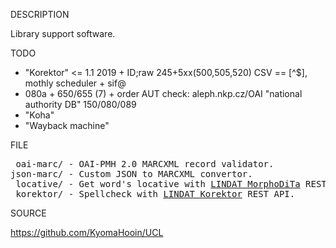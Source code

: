
DESCRIPTION

Library support software.

TODO

- "Korektor" <= 1.1 2019 + ID;raw 245+5xx(500,505,520) CSV == [^$], mothly scheduler + sif@
- 080a + 650/655 (7) + order AUT check: aleph.nkp.cz/OAI "national authority DB" 150/080/089
- "Koha"
- "Wayback machine"

FILE
<pre>
 oai-marc/ - OAI-PMH 2.0 MARCXML record validator.
json-marc/ - Custom JSON to MARCXML convertor.
 locative/ - Get word's locative with <a href="https://lindat.mff.cuni.cz/services/morphodita/">LINDAT MorphoDiTa</a> REST API.
 korektor/ - Spellcheck with <a href="https://lindat.mff.cuni.cz/services/korektor/">LINDAT Korektor</a> REST API.
</pre>
SOURCE

https://github.com/KyomaHooin/UCL

